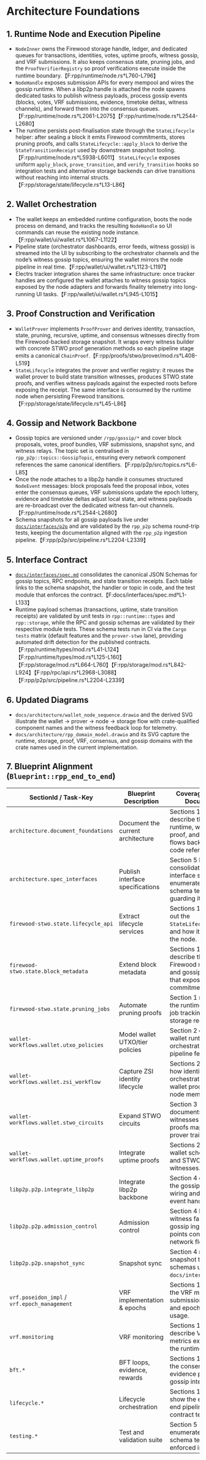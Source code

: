 # Architecture Foundations

## 1. Runtime Node and Execution Pipeline
- `NodeInner` owns the Firewood storage handle, ledger, and dedicated queues for
  transactions, identities, votes, uptime proofs, witness gossip, and VRF
  submissions. It also keeps consensus state, pruning jobs, and the
  `ProofVerifierRegistry` so proof verifications execute inside the runtime
  boundary.【F:rpp/runtime/node.rs†L760-L796】
- `NodeHandle` exposes submission APIs for every mempool and wires the gossip
  runtime. When a libp2p handle is attached the node spawns dedicated tasks to
  publish witness payloads, process gossip events (blocks, votes, VRF
  submissions, evidence, timetoke deltas, witness channels), and forward them
  into the consensus queues.【F:rpp/runtime/node.rs†L2061-L2075】【F:rpp/runtime/node.rs†L2544-L2680】
- The runtime persists post-finalisation state through the `StateLifecycle`
  helper: after sealing a block it emits Firewood commitments, stores pruning
  proofs, and calls `StateLifecycle::apply_block` to derive the
  `StateTransitionReceipt` used by downstream snapshot tooling.【F:rpp/runtime/node.rs†L5938-L6011】
  `StateLifecycle` exposes uniform `apply_block`, `prove_transition`, and
  `verify_transition` hooks so integration tests and alternative storage backends
  can drive transitions without reaching into internal structs.【F:rpp/storage/state/lifecycle.rs†L13-L86】

## 2. Wallet Orchestration
- The wallet keeps an embedded runtime configuration, boots the node process on
  demand, and tracks the resulting `NodeHandle` so UI commands can reuse the
  existing node instance.【F:rpp/wallet/ui/wallet.rs†L1067-L1122】
- Pipeline state (orchestrator dashboards, error feeds, witness gossip) is
  streamed into the UI by subscribing to the orchestrator channels and the node’s
  witness gossip topics, ensuring the wallet mirrors the node pipeline in real
  time.【F:rpp/wallet/ui/wallet.rs†L1123-L1197】
- Electrs tracker integration shares the same infrastructure: once tracker
  handles are configured the wallet attaches to witness gossip topics exposed by
  the node adapters and forwards finality telemetry into long-running UI tasks.【F:rpp/wallet/ui/wallet.rs†L945-L1015】

## 3. Proof Construction and Verification
- `WalletProver` implements `ProofProver` and derives identity, transaction,
  state, pruning, recursive, uptime, and consensus witnesses directly from the
  Firewood-backed storage snapshot. It wraps every witness builder with concrete
  STWO proof generation methods so each pipeline stage emits a canonical
  `ChainProof`.【F:rpp/proofs/stwo/prover/mod.rs†L408-L519】
- `StateLifecycle` integrates the prover and verifier registry: it reuses the
  wallet prover to build state transition witnesses, produces STWO state proofs,
  and verifies witness payloads against the expected roots before exposing the
  receipt. The same interface is consumed by the runtime node when persisting
  Firewood transitions.【F:rpp/storage/state/lifecycle.rs†L45-L86】

## 4. Gossip and Network Backbone
- Gossip topics are versioned under `/rpp/gossip/*` and cover block proposals,
  votes, proof bundles, VRF submissions, snapshot sync, and witness relays. The
  topic set is centralised in `rpp_p2p::topics::GossipTopic`, ensuring every
  network component references the same canonical identifiers.【F:rpp/p2p/src/topics.rs†L6-L85】
- Once the node attaches to a libp2p handle it consumes structured `NodeEvent`
  messages: block proposals feed the proposal inbox, votes enter the consensus
  queues, VRF submissions update the epoch lottery, evidence and timetoke deltas
  adjust local state, and witness payloads are re-broadcast over the dedicated
  witness fan-out channels.【F:rpp/runtime/node.rs†L2544-L2680】
- Schema snapshots for all gossip payloads live under
  [`docs/interfaces/p2p`](interfaces/p2p_payloads.md) and are validated by the
  `rpp_p2p` schema round-trip tests, keeping the documentation aligned with the
  `rpp_p2p` ingestion pipeline.【F:rpp/p2p/src/pipeline.rs†L2204-L2339】

## 5. Interface Contract
- [`docs/interfaces/spec.md`](interfaces/spec.md) consolidates the canonical JSON
  Schemas for gossip topics, RPC endpoints, and state transition receipts. Each
  table links to the schema snapshot, the handler or topic in code, and the test
  module that enforces the contract.【F:docs/interfaces/spec.md†L1-L133】
- Runtime payload schemas (transactions, uptime, state transition receipts) are
  validated by unit tests in `rpp::runtime::types` and `rpp::storage`, while the
  RPC and gossip schemas are validated by their respective module tests. These
  schema tests run in CI via the `Cargo tests` matrix (default features and the
  `prover-stwo` lane), providing automated drift detection for the published
  contracts.【F:rpp/runtime/types/mod.rs†L41-L124】【F:rpp/runtime/types/mod.rs†L125-L160】【F:rpp/storage/mod.rs†L664-L760】【F:rpp/storage/mod.rs†L842-L924】【F:rpp/rpc/api.rs†L2968-L3088】【F:rpp/p2p/src/pipeline.rs†L2204-L2339】

## 6. Updated Diagrams
- `docs/architecture/wallet_node_sequence.drawio` and the derived SVG illustrate
  the wallet → prover → node → storage flow with crate-qualified component names
  and the witness feedback loop for telemetry.
- `docs/architecture/rpp_domain_model.drawio` and its SVG capture the runtime,
  storage, proof, VRF, consensus, and gossip domains with the crate names used in
  the current implementation.

## 7. Blueprint Alignment (`Blueprint::rpp_end_to_end`)

| SectionId / Task-Key | Blueprint Description | Coverage in this Document |
| --- | --- | --- |
| `architecture.document_foundations` | Document the current architecture | Sections 1–4 describe the live runtime, wallet, proof, and gossip flows backed by code references. |
| `architecture.spec_interfaces` | Publish interface specifications | Section 5 links to the consolidated interface spec and enumerates the schema tests guarding it. |
| `firewood-stwo.state.lifecycle_api` | Extract lifecycle services | Sections 1 & 3 call out the `StateLifecycle` API and how it is used by the node. |
| `firewood-stwo.state.block_metadata` | Extend block metadata | Sections 1 & 4 describe the Firewood receipts and gossip metadata that expose pruning commitments. |
| `firewood-stwo.state.pruning_jobs` | Automate pruning proofs | Section 1 references the runtime’s pruning job tracking and storage receipts. |
| `wallet-workflows.wallet.utxo_policies` | Model wallet UTXO/tier policies | Section 2 covers the wallet runtime orchestration and pipeline feeds. |
| `wallet-workflows.wallet.zsi_workflow` | Capture ZSI identity lifecycle | Sections 2 & 3 detail how identities are orchestrated through wallet proofs and node mempools. |
| `wallet-workflows.wallet.stwo_circuits` | Expand STWO circuits | Section 3 documents how witnesses and proofs map to the prover traits. |
| `wallet-workflows.wallet.uptime_proofs` | Integrate uptime proofs | Sections 2 & 3 cover wallet scheduling and STWO uptime witnesses. |
| `libp2p.p2p.integrate_libp2p` | Integrate libp2p backbone | Section 4 outlines the gossip topic wiring and node event handling. |
| `libp2p.p2p.admission_control` | Admission control | Section 4 highlights witness fan-out and gossip ingestion points controlling network flows. |
| `libp2p.p2p.snapshot_sync` | Snapshot sync | Section 4 references snapshot topics and schemas under `docs/interfaces/p2p`. |
| `vrf.poseidon_impl` / `vrf.epoch_management` | VRF implementation & epochs | Sections 1 & 4 cover the VRF mempool, submission handling, and epoch manager usage. |
| `vrf.monitoring` | VRF monitoring | Sections 1 & 4 describe VRF metrics exposed by the runtime. |
| `bft.*` | BFT loops, evidence, rewards | Sections 1 & 4 note the consensus state, evidence pool, and gossip integration. |
| `lifecycle.*` | Lifecycle orchestration | Sections 1, 3, & 5 show the end-to-end pipeline and contract tests. |
| `testing.*` | Test and validation suite | Section 5 enumerates the schema tests enforced in CI. |
